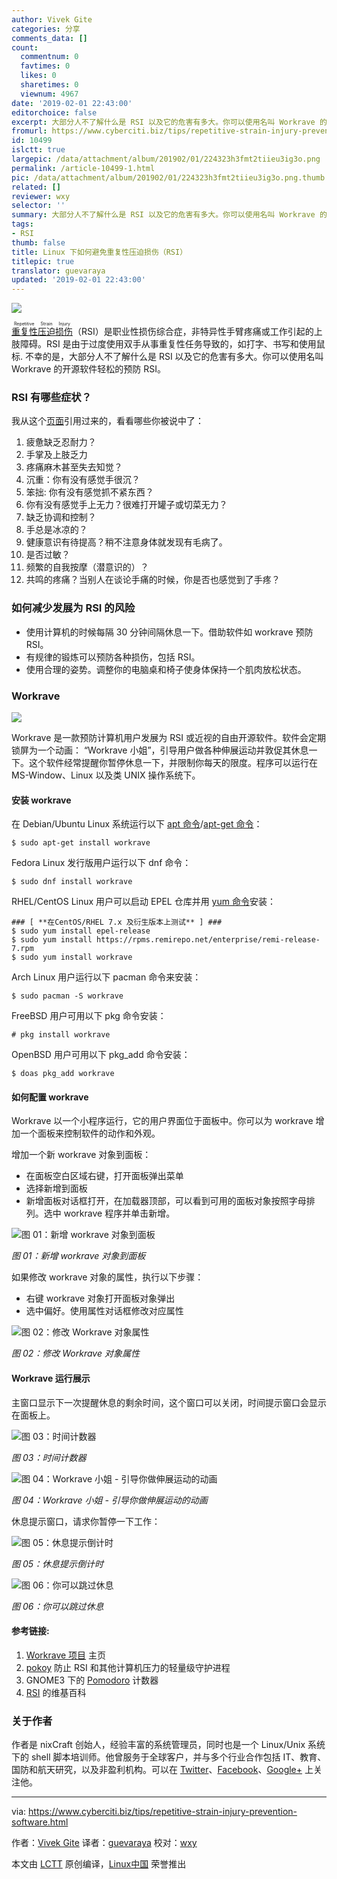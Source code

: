 ```yaml
---
author: Vivek Gite
categories: 分享
comments_data: []
count:
  commentnum: 0
  favtimes: 0
  likes: 0
  sharetimes: 0
  viewnum: 4967
date: '2019-02-01 22:43:00'
editorchoice: false
excerpt: 大部分人不了解什么是 RSI 以及它的危害有多大。你可以使用名叫 Workrave 的开源软件轻松的预防 RSI。
fromurl: https://www.cyberciti.biz/tips/repetitive-strain-injury-prevention-software.html
id: 10499
islctt: true
largepic: /data/attachment/album/201902/01/224323h3fmt2tiieu3ig3o.png
permalink: /article-10499-1.html
pic: /data/attachment/album/201902/01/224323h3fmt2tiieu3ig3o.png.thumb.jpg
related: []
reviewer: wxy
selector: ''
summary: 大部分人不了解什么是 RSI 以及它的危害有多大。你可以使用名叫 Workrave 的开源软件轻松的预防 RSI。
tags:
- RSI
thumb: false
title: Linux 下如何避免重复性压迫损伤（RSI）
titlepic: true
translator: guevaraya
updated: '2019-02-01 22:43:00'
---
```


![](/data/attachment/album/201902/01/224323h3fmt2tiieu3ig3o.png)


 


<ruby> <a href="https://en.wikipedia.org/wiki/Repetitive_strain_injury">  重复性压迫损伤 </a> <rt>  Repetitive Strain Injury </rt></ruby>（RSI）是职业性损伤综合症，非特异性手臂疼痛或工作引起的上肢障碍。RSI 是由于过度使用双手从事重复性任务导致的，如打字、书写和使用鼠标. 不幸的是，大部分人不了解什么是 RSI 以及它的危害有多大。你可以使用名叫 Workrave 的开源软件轻松的预防 RSI。


### RSI 有哪些症状？


我从这个[页面](https://web.eecs.umich.edu/%7Ecscott/rsi.html##symptoms)引用过来的，看看哪些你被说中了：


1. 疲惫缺乏忍耐力？
2. 手掌及上肢乏力
3. 疼痛麻木甚至失去知觉？
4. 沉重：你有没有感觉手很沉？
5. 笨拙: 你有没有感觉抓不紧东西？
6. 你有没有感觉手上无力？很难打开罐子或切菜无力？
7. 缺乏协调和控制？
8. 手总是冰凉的？
9. 健康意识有待提高？稍不注意身体就发现有毛病了。
10. 是否过敏？
11. 频繁的自我按摩（潜意识的）？
12. 共鸣的疼痛？当别人在谈论手痛的时候，你是否也感觉到了手疼？


### 如何减少发展为 RSI 的风险


* 使用计算机的时候每隔 30 分钟间隔休息一下。借助软件如 workrave 预防 RSI。
* 有规律的锻炼可以预防各种损伤，包括 RSI。
* 使用合理的姿势。调整你的电脑桌和椅子使身体保持一个肌肉放松状态。


### Workrave


![](/data/attachment/album/201902/01/224329bmtafl1aaimliiii.jpg)


Workrave 是一款预防计算机用户发展为 RSI 或近视的自由开源软件。软件会定期锁屏为一个动画： “Workrave 小姐”，引导用户做各种伸展运动并敦促其休息一下。这个软件经常提醒你暂停休息一下，并限制你每天的限度。程序可以运行在 MS-Window、Linux 以及类 UNIX 操作系统下。


#### 安装 workrave


在 Debian/Ubuntu Linux 系统运行以下 [apt 命令](https://www.cyberciti.biz/faq/ubuntu-lts-debian-linux-apt-command-examples/)/[apt-get 命令](https://www.cyberciti.biz/tips/linux-debian-package-management-cheat-sheet.html)：



```
$ sudo apt-get install workrave
```

Fedora Linux 发行版用户运行以下 dnf 命令：



```
$ sudo dnf install workrave
```

RHEL/CentOS Linux 用户可以启动 EPEL 仓库并用 [yum 命令](https://www.cyberciti.biz/faq/rhel-centos-fedora-linux-yum-command-howto/)安装：



```
### [ **在CentOS/RHEL 7.x 及衍生版本上测试** ] ###
$ sudo yum install epel-release
$ sudo yum install https://rpms.remirepo.net/enterprise/remi-release-7.rpm
$ sudo yum install workrave
```

Arch Linux 用户运行以下 pacman 命令来安装：



```
$ sudo pacman -S workrave
```

FreeBSD 用户可用以下 pkg 命令安装：



```
# pkg install workrave
```

OpenBSD 用户可用以下 pkg\_add 命令安装：



```
$ doas pkg_add workrave
```

#### 如何配置 workrave


Workrave 以一个小程序运行，它的用户界面位于面板中。你可以为 workrave 增加一个面板来控制软件的动作和外观。


增加一个新 workrave 对象到面板：


* 在面板空白区域右键，打开面板弹出菜单
* 选择新增到面板
* 新增面板对话框打开，在加载器顶部，可以看到可用的面板对象按照字母排列。选中 workrave 程序并单击新增。


![图 01：新增 workrave 对象到面板](/data/attachment/album/201902/01/224339wla1z45z72xzb245.png)


*图 01：新增 workrave 对象到面板*


如果修改 workrave 对象的属性，执行以下步骤：


* 右键 workrave 对象打开面板对象弹出
* 选中偏好。使用属性对话框修改对应属性


![图 02：修改 Workrave 对象属性](/data/attachment/album/201902/01/224340mb97wky4ya42t936.png)


*图 02：修改 Workrave 对象属性*


#### Workrave 运行展示


主窗口显示下一次提醒休息的剩余时间，这个窗口可以关闭，时间提示窗口会显示在面板上。


![图 03：时间计数器](/data/attachment/album/201902/01/224340y9azlerqe2bvcyjv.png)


*图 03：时间计数器*


![图 04：Workrave 小姐 - 引导你做伸展运动的动画](/data/attachment/album/201902/01/224344ak88o8ekeekiogee.png)


*图 04：Workrave 小姐 - 引导你做伸展运动的动画*


休息提示窗口，请求你暂停一下工作：


![图 05：休息提示倒计时](/data/attachment/album/201902/01/224345jzcixh849xxjfoxs.gif)


*图 05：休息提示倒计时*


![图 06：你可以跳过休息](/data/attachment/album/201902/01/224345sojgbgguuqluolsf.png)


*图 06：你可以跳过休息*


#### 参考链接:


1. [Workrave 项目](http://www.workrave.org/) 主页
2. [pokoy](https://github.com/ttygde/pokoy) 防止 RSI 和其他计算机压力的轻量级守护进程
3. GNOME3 下的 [Pomodoro](http://gnomepomodoro.org) 计数器
4. [RSI](https://en.wikipedia.org/wiki/Repetitive_strain_injury) 的维基百科


### 关于作者


作者是 nixCraft 创始人，经验丰富的系统管理员，同时也是一个 Linux/Unix 系统下的 shell 脚本培训师。他曾服务于全球客户，并与多个行业合作包括 IT、教育、国防和航天研究，以及非盈利机构。可以在 [Twitter](https://twitter.com/nixcraft)、[Facebook](https://facebook.com/nixcraft)、[Google+](https://plus.google.com/+CybercitiBiz) 上关注他。




---


via: <https://www.cyberciti.biz/tips/repetitive-strain-injury-prevention-software.html>


作者：[Vivek Gite](https://www.cyberciti.biz/) 译者：[guevaraya](https://github.com/guevaraya) 校对：[wxy](https://github.com/wxy)


本文由 [LCTT](https://github.com/LCTT/TranslateProject) 原创编译，[Linux中国](https://linux.cn/) 荣誉推出